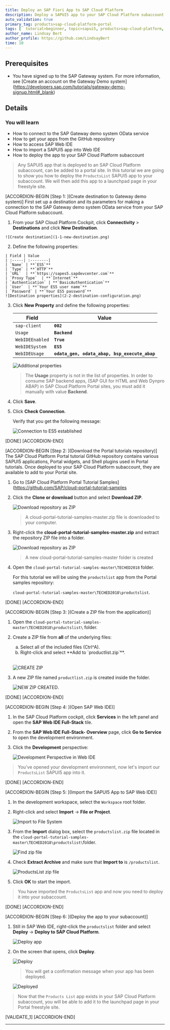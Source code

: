 ```yaml
---
title: Deploy an SAP Fiori App to SAP Cloud Platform
description: Deploy a SAPUI5 app to your SAP Cloud Platform subaccount to use in a Portal freestyle site.
auto_validation: true
primary_tag: products>sap-cloud-platform-portal
tags: [  tutorial>beginner, topic>sapui5, products>sap-cloud-platform, products>sap-cloud-platform-portal  ]
author_name: Lindsay Bert
author_profile: https://github.com/LindsayBert
time: 10
---
```


## Prerequisites  
 - You have signed up to the SAP Gateway system. For more information, see [Create an account on the Gateway Demo system] (https://developers.sap.com/tutorials/gateway-demo-signup.html#_blank)


## Details   
### You will learn  
 - How to connect to the SAP Gateway demo system OData service
 - How to get your apps from the GitHub repository
 - How to access SAP Web IDE
 - How to import a SAPUI5 app into Web IDE
 - How to deploy the app to your SAP Cloud Platform subaccount

> Any SAPUI5 app that is deployed to an SAP Cloud Platform subaccount, can be added to a portal site. In this tutorial we are going to show you how to deploy the `ProductsList` SAPUI5 app to your subaccount. We will then add this app to a launchpad page in your freestyle site.

[ACCORDION-BEGIN [Step 1: ](Create destination to Gateway demo system)]
First set up a destination and its parameters for making a connection to the SAP Gateway demo system OData service from your SAP Cloud Platform  subaccount.

  1. From your SAP Cloud Platform Cockpit, click **Connectivity** > **Destinations** and click **New Destination**.

    ![Create destination](1-1-new-destination.png)

  2. Define the following properties:

    | Field | Value  
    | :-----| :--------|
    | `Name` | **`ES5`**   
    | `Type` | **`HTTP`**
    | `URL`  | **`https://sapes5.sapdevcenter.com`**
    | `Proxy Type`  | **`Internet`**
    | `Authentication` | **`BasicAuthentication`**
    | `User`  | **`Your ES5 user name`**
    | `Password` | **`Your ES5 password`**  
    ![Destination properties](2-2-destination-configuration.png)

3. Click **New Property** and define the following properties:

    | Field | Value      |
    |-------|--------|
    | `sap-client`  | **`002`**   |
    | `Usage` | **`Backend`**
    | `WebIDEEnabled`  | **`True`**
    | `WebIDESystem`   | **`ES5`**
    | `WebIDEUsage` | **`odata_gen, odata_abap, bsp_execute_abap`**

    ![Additional properties](3-3-additional-properties.png)  

    > The **Usage** property is not in the list of properties. In order to consume SAP backend apps, (SAP GUI for HTML and Web Dynpro ABAP) in SAP Cloud Platform Portal sites, you must add it manually with value **Backend**.

4. Click **Save**.

5. Click **Check Connection**.

    Verify that you get the following message:

    ![Connection to ES5 established](4-4-connection-to-ES5-established.png)  

[DONE]
[ACCORDION-END]

[ACCORDION-BEGIN [Step 2: ](Download the Portal tutorials repository)]
The SAP Cloud Platform Portal tutorial GitHub repository contains various SAPUI5 applications, Portal widgets, and Shell plugins used in Portal tutorials. Once deployed to your SAP Cloud Platform subaccount, they are available to add to your Portal site.

1. Go to [SAP Cloud Platform Portal Tutorial Samples](https://github.com/SAP/cloud-portal-tutorial-samples

2. Click the  **Clone or download** button and select **Download ZIP**.

    ![Download repository as ZIP](5-5-download-zip.png)

    > A cloud-portal-tutorial-samples-master.zip file is downloaded to your computer.

3. Right-click the **cloud-portal-tutorial-samples-master.zip** and extract the repository ZIP file into a folder.

    ![Download repository as ZIP](2-extract-zip.png)

    > A new cloud-portal-tutorial-samples-master folder is created

4. Open the `cloud-portal-tutorial-samples-master\TECHED2018` folder.

    For this tutorial we will be using the `productslist` app from the Portal samples repository:

    `cloud-portal-tutorial-samples-master\TECHED2018\productslist`.

[DONE]
[ACCORDION-END]

[ACCORDION-BEGIN [Step 3: ](Create a ZIP file from the application)]

1. Open the `cloud-portal-tutorial-samples-master\TECHED2018\productslist\` folder.

2. Create a ZIP file from **all** of the underlying files:

    <ol type="a"></li><li>Select all of the included files (Ctrl^A).
    </li><li>Right-click and select **Add to `productlist.zip`**.</li></ol><br>

      ![CREATE ZIP](11-11-zip-all-files.png)

3. A new ZIP file named `productlist.zip` is created inside the folder.

    ![NEW ZIP CREATED](10-10-new-zip-created.png).    

[DONE]
[ACCORDION-END]

[ACCORDION-BEGIN [Step 4: ](Open SAP Web IDE)]

1. In the SAP Cloud Platform cockpit, click **Services** in the left panel and open the **SAP Web IDE Full-Stack** tile.

2. From the **SAP Web IDE Full-Stack- Overview** page, click **Go to Service** to open the development environment.

3. Click the **Development** perspective:

    ![Development Perspective in Web IDE](12-open-development.png)

>You've opened your development environment, now let's import our `ProductsList` SAPUI5 app into it.

[DONE]
[ACCORDION-END]

[ACCORDION-BEGIN [Step 5: ](Import the SAPUI5 App to SAP Web IDE)]

1. In the development workspace, select the `Workspace` root folder.

2. Right-click and select **Import** ->  **File or Project**.

    ![Import to File System](7-7-import.png)

3. From the **Import** dialog box, select the `productslist.zip` file located in the `cloud-portal-tutorial-samples-master\TECHED2018\productslist\`folder.

    ![Find zip file](13-find-zip-file.png)

4. Check **Extract Archive** and make sure that **Import to** is `/productslist`.

    ![ProductsList zip file](8-8-productslist-zip-file.png)

5. Click **OK** to start the import.

>You have imported the `ProductsList` app and now you need to deploy it into your subaccount.

[DONE]
[ACCORDION-END]

[ACCORDION-BEGIN [Step 6: ](Deploy the app to your subaccount)]

1. Still in SAP Web IDE, right-click the `productslist` folder and select **Deploy** -> **Deploy to SAP Cloud Platform**.

    ![Deploy app](9-9-deploy-app.png)

2. On the screen that opens, click **Deploy**.

      ![Deploy](14-deploy.png)

    > You will get a confirmation message when your app has been deployed.

    ![Deployed](15-successfully-deployed.png)

>Now that the `Products List` app exists in your SAP Cloud Platform subaccount, you will be able to add it to the launchpad page in your Portal freestyle site.

[VALIDATE_1]
[ACCORDION-END]


---
